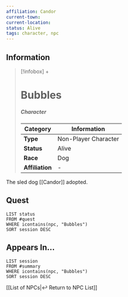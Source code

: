 ```yaml
---
affiliation: Candor
current-town: 
current-location: 
status: Alive
tags: character, npc
---
```


## Information
> [!infobox] +
> # Bubbles
> ##### Character
> | Category | Information |
> | ---- | ---- |
> | **Type** | Non-Player Character |
> | **Status** | Alive|
> | **Race** | Dog |
> | **Affiliation** | - |

The sled dog [[Candor]] adopted.

## Quest

```dataview
LIST status
FROM #quest 
WHERE icontains(npc, "Bubbles")
SORT session DESC
```

## Appears In...
```dataview
LIST session
FROM #summary
WHERE icontains(npc, "Bubbles")
SORT session DESC
```

[[List of NPCs|↩️ Return to NPC List]]
